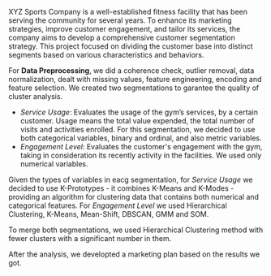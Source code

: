 XYZ Sports Company is a well-established fitness facility that has been serving the community for several years. To enhance its marketing strategies, improve customer engagement, and tailor its services, the company aims to develop a comprehensive customer segmentation strategy. This project focused on dividing the customer base into distinct segments based on various characteristics and behaviors.

For **Data Preprocessing**, we did a coherence check, outlier removal, data normalization, dealt with missing values, feature engineering, encoding and feature selection. We created two segmentations to garantee the quality of cluster analysis.
 - _Service Usage_: Evaluates the usage of the gym’s services, by a certain customer. Usage means
the total value expended, the total number of visits and activities enrolled. For this
segmentation, we decided to use both categorical variables, binary and ordinal, and also metric variables.
 - _Engagement Level_: Evaluates the customer's engagement with the gym, taking in consideration its recently activity in the facilities. We used only numerical variables.

Given the types of variables in eacg segmentation, for _Service Usage_ we decided to use K-Prototypes - it combines K-Means and K-Modes - providing an algorithm for clustering data that contains both numerical and categorical features.
For _Engagement Level_ we used Hierarchical Clustering, K-Means, Mean-Shift, DBSCAN, GMM and SOM.

To merge both segmentations, we used Hierarchical Clustering method with fewer clusters with a significant number in them. 

After the analysis, we developted a marketing plan based on the results we got.
